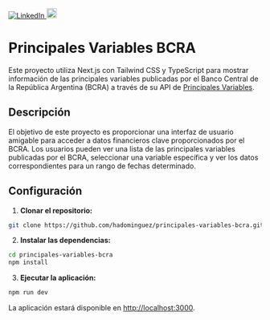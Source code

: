 <a href="https://www.linkedin.com/in/hadominguez/">
    <img
      src="https://img.shields.io/static/v1?logo=linkedin&style=flat-square&color=0e76a8&label=LinkedIn&message=Hern%C3%A1n%20Dom%C3%ADnguez"
      alt="LinkedIn"
    />
  </a>
<a  href="https://skillicons.dev">
<img src="https://skillicons.dev/icons?i=nextjs,ts,tailwind" style="height: 20px !important;" />
</a>

# Principales Variables BCRA

Este proyecto utiliza Next.js con Tailwind CSS y TypeScript para mostrar información de las principales variables publicadas por el Banco Central de la República Argentina (BCRA) a través de su API de [Principales Variables](https://www.bcra.gob.ar/BCRAyVos/catalogo-de-APIs-banco-central.asp).

## Descripción

El objetivo de este proyecto es proporcionar una interfaz de usuario amigable para acceder a datos financieros clave proporcionados por el BCRA. Los usuarios pueden ver una lista de las principales variables publicadas por el BCRA, seleccionar una variable específica y ver los datos correspondientes para un rango de fechas determinado.

## Configuración

1. **Clonar el repositorio:**

```bash
git clone https://github.com/hadominguez/principales-variables-bcra.git
```

2. **Instalar las dependencias:**

```bash
cd principales-variables-bcra
npm install
```

3. **Ejecutar la aplicación:**

```bash
npm run dev
```

La aplicación estará disponible en <http://localhost:3000>.

